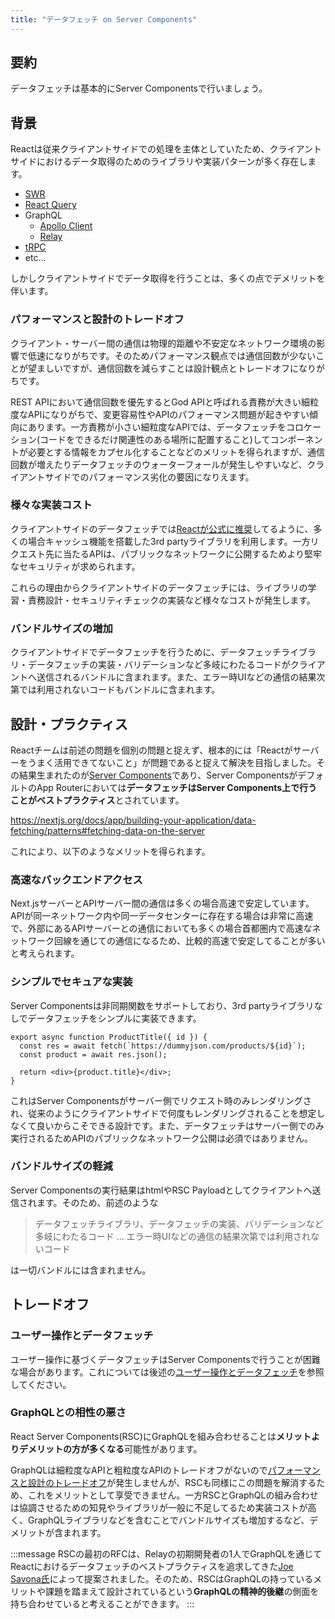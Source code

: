 ```yaml
---
title: "データフェッチ on Server Components"
---
```


## 要約

データフェッチは基本的にServer Componentsで行いましょう。

## 背景

Reactは従来クライアントサイドでの処理を主体としていたため、クライアントサイドにおけるデータ取得のためのライブラリや実装パターンが多く存在します。

- [SWR](https://swr.vercel.app/)
- [React Query](https://react-query.tanstack.com/)
- GraphQL
  - [Apollo Client](https://www.apollographql.com/docs/react/)
  - [Relay](https://relay.dev/)
- [tRPC](https://trpc.io/)
- etc...

しかしクライアントサイドでデータ取得を行うことは、多くの点でデメリットを伴います。

### パフォーマンスと設計のトレードオフ

クライアント・サーバー間の通信は物理的距離や不安定なネットワーク環境の影響で低速になりがちです。そのためパフォーマンス観点では通信回数が少ないことが望ましいですが、通信回数を減らすことは設計観点とトレードオフになりがちです。

REST APIにおいて通信回数を優先するとGod APIと呼ばれる責務が大きい細粒度なAPIになりがちで、変更容易性やAPIのパフォーマンス問題が起きやすい傾向にあります。一方責務が小さい細粒度なAPIでは、データフェッチをコロケーション(コードをできるだけ関連性のある場所に配置すること)してコンポーネントが必要とする情報をカプセル化することなどのメリットを得られますが、通信回数が増えたりデータフェッチのウォーターフォールが発生しやすいなど、クライアントサイドでのパフォーマンス劣化の要因になりえます。

### 様々な実装コスト

クライアントサイドのデータフェッチでは[Reactが公式に推奨](https://ja.react.dev/reference/react/useEffect#what-are-good-alternatives-to-data-fetching-in-effects)してるように、多くの場合キャッシュ機能を搭載した3rd partyライブラリを利用します。一方リクエスト先に当たるAPIは、パブリックなネットワークに公開するためより堅牢なセキュリティが求められます。

これらの理由からクライアントサイドのデータフェッチには、ライブラリの学習・責務設計・セキュリティチェックの実装など様々なコストが発生します。

### バンドルサイズの増加

クライアントサイドでデータフェッチを行うために、データフェッチライブラリ・データフェッチの実装・バリデーションなど多岐にわたるコードがクライアントへ送信されるバンドルに含まれます。また、エラー時UIなどの通信の結果次第では利用されないコードもバンドルに含まれます。

## 設計・プラクティス

Reactチームは前述の問題を個別の問題と捉えず、根本的には「Reactがサーバーをうまく活用できてないこと」が問題であると捉えて解決を目指しました。その結果生まれたのが[Server Components](https://nextjs.org/docs/app/building-your-application/rendering/server-components)であり、Server ComponentsがデフォルトのApp Routerにおいては**データフェッチはServer Components上で行うことがベストプラクティス**とされています。

https://nextjs.org/docs/app/building-your-application/data-fetching/patterns#fetching-data-on-the-server

これにより、以下のようなメリットを得られます。

### 高速なバックエンドアクセス

Next.jsサーバーとAPIサーバー間の通信は多くの場合高速で安定しています。APIが同一ネットワーク内や同一データセンターに存在する場合は非常に高速で、外部にあるAPIサーバーとの通信においても多くの場合首都圏内で高速なネットワーク回線を通じての通信になるため、比較的高速で安定してることが多いと考えられます。

### シンプルでセキュアな実装

Server Componentsは非同期関数をサポートしており、3rd partyライブラリなしでデータフェッチをシンプルに実装できます。

```tsx
export async function ProductTitle({ id }) {
  const res = await fetch(`https://dummyjson.com/products/${id}`);
  const product = await res.json();

  return <div>{product.title}</div>;
}
```

これはServer Componentsがサーバー側でリクエスト時のみレンダリングされ、従来のようにクライアントサイドで何度もレンダリングされることを想定しなくて良いからこそできる設計です。また、データフェッチはサーバー側でのみ実行されるためAPIのパブリックなネットワーク公開は必須ではありません。

### バンドルサイズの軽減

Server Componentsの実行結果はhtmlやRSC Payloadとしてクライアントへ送信されます。そのため、前述のような

> データフェッチライブラリ、データフェッチの実装、バリデーションなど多岐にわたるコード
> ...
> エラー時UIなどの通信の結果次第では利用されないコード

は一切バンドルには含まれません。

## トレードオフ

### ユーザー操作とデータフェッチ

ユーザー操作に基づくデータフェッチはServer Componentsで行うことが困難な場合があります。これについては後述の[ユーザー操作とデータフェッチ](part_1_interactive_fetch)を参照してください。

### GraphQLとの相性の悪さ

React Server Components(RSC)にGraphQLを組み合わせることは**メリットよりデメリットの方が多くなる**可能性があります。

GraphQLは細粒度なAPIと粗粒度なAPIのトレードオフがないので[パフォーマンスと設計のトレードオフ](#パフォーマンスと設計のトレードオフ)が発生しませんが、RSCも同様にこの問題を解消するため、これをメリットとして享受できません。一方RSCとGraphQLの組み合わせは協調させるための知見やライブラリが一般に不足してるため実装コストが高く、GraphQLライブラリなどを含むことでバンドルサイズも増加するなど、デメリットが含まれます。

:::message
RSCの最初のRFCは、Relayの初期開発者の1人でGraphQLを通じてReactにおけるデータフェッチのベストプラクティスを追求してきた[Joe Savona氏](https://twitter.com/en_js)によって提案されました。そのため、RSCはGraphQLの持っているメリットや課題を踏まえて設計されているという**GraphQLの精神的後継**の側面を持ち合わせていると考えることができます。
:::
